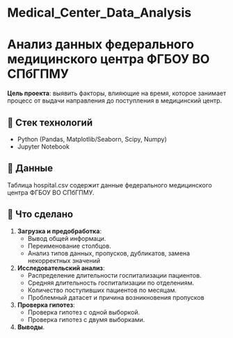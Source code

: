 # Medical_Center_Data_Analysis
# Анализ данных федерального медицинского центра ФГБОУ ВО СПбГПМУ

**Цель проекта**: выявить факторы, влияющие на время, которое занимает процесс от выдачи направления до поступления в медицинский центр.  

## 🔧 Стек технологий  
- Python (Pandas, Matplotlib/Seaborn, Scipy, Numpy)  
- Jupyter Notebook  

## 📁 Данные  
Таблица hospital.csv содержит данные федерального медицинского центра ФГБОУ ВО СПбГПМУ.  

## 📌 Что сделано  
1. **Загрузка и предобработка**:  
   - Вывод общей информаци.  
   - Переименование столбцов.
   - Анализ типов данных, пропусков, дубликатов, замена некорректных значений
2. **Исследовательский анализ**:  
   - Распределение длительности госпитализации пациентов.  
   - Средняя длительность госпитализации по отделениям.
   - Количество поступивших пациентов по месяцам.
   - Проблемный датасет и причина возникновения пропусков
3. **Проверка гипотез**:  
   - Проверка гипотез с одной выборкой.
   - Проверка гипотез с двумя выборками.  
4. **Выводы**. 
